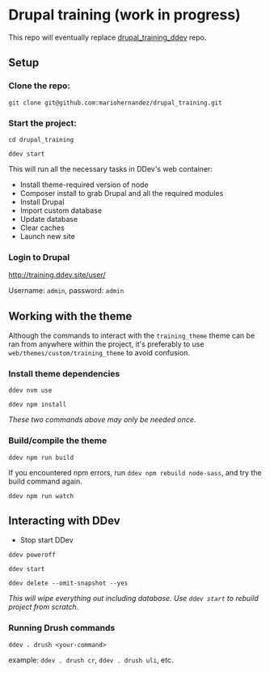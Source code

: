 # Drupal training (work in progress)

This repo will eventually replace [drupal_training_ddev](https://github.com/mariohernandez/drupal_training_ddev) repo.

## Setup

### Clone the repo:
```
git clone git@github.com:mariohernandez/drupal_training.git
```

### Start the project:
```
cd drupal_training
```

```
ddev start
```
This will run all the necessary tasks in DDev's web container:
* Install theme-required version of node
* Composer install to grab Drupal and all the required modules
* Install Drupal
* Import custom database
* Update database
* Clear caches
* Launch new site

### Login to Drupal
http://training.ddev.site/user/

Username: `admin`, password: `admin`

## Working with the theme
Although the commands to interact with the `training_theme` theme can be ran from anywhere within the project, it's preferably to use `web/themes/custom/training_theme` to avoid confusion.

### Install theme dependencies
```
ddev nvm use
```
```
ddev npm install
```
_These two commands above may only be needed once_.

### Build/compile the theme
```
ddev npm run build
```
If you encountered npm errors, run `ddev npm rebuild node-sass`, and try the build command again.
```
ddev npm run watch
```

## Interacting with DDev
* Stop start DDev
```
ddev poweroff
```
```
ddev start
```
```
ddev delete --omit-snapshot --yes
```
_This will wipe everything out including database.  Use `ddev start` to rebuild project from scratch_.

### Running Drush commands
```
ddev . drush <your-command>
```
example: `ddev . drush cr`, `ddev . drush uli`, etc.
